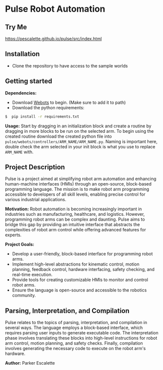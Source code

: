 # Pulse Robot Automation


## Try Me
https://pescalette.github.io/pulse/src/index.html

## Installation
- Clone the repository to have access to the sample worlds

## Getting started
**Dependencies:**
- Download [Webots](https://cyberbotics.com/#download) to begin. (Make sure to add it to path)
- Download the python requirements:
```bash
$  pip install -r requirements.txt
```

**Usage:**
Start by dragging in an initialization block and create a routine by dragging in more blocks to be run on the selected arm.
To begin using the created routine download the created python file into `pulse/webots/controllers/ARM_NAME/ARM_NAME.py`. Naming is important here, double check the arm selected in your init block is what you use to replace `ARM_NAME` with.

## Project Description  
Pulse is a project aimed at simplifying robot arm automation and enhancing human-machine interfaces (HMIs) through an open-source, block-based programming language. The mission is to make robot arm programming accessible to developers of all skill levels, enabling precise control for various industrial applications.

**Motivation:**
Robot automation is becoming increasingly important in industries such as manufacturing, healthcare, and logistics. However, programming robot arms can be complex and daunting. Pulse aims to bridge this gap by providing an intuitive interface that abstracts the complexities of robot arm control while offering advanced features for experts.

**Project Goals:**
- Develop a user-friendly, block-based interface for programming robot arms.
- Implement high-level abstractions for kinematic control, motion planning, feedback control, hardware interfacing, safety checking, and real-time execution.
- Provide tools for creating customizable HMIs to monitor and control robot arms.
- Ensure the language is open-source and accessible to the robotics community.

## Parsing, Interpretation, and Compilation

Pulse relates to the topics of parsing, interpretation, and compilation in several ways. The language employs a block-based interface, which requires parsing user inputs to generate executable code. The interpretation phase involves translating these blocks into high-level instructions for robot arm control, motion planning, and safety checks. Finally, compilation involves generating the necessary code to execute on the robot arm's hardware.

**Author:**
Parker Escalette
